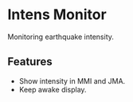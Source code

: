# Intens Monitor

Monitoring earthquake intensity.

## Features

- Show intensity in MMI and JMA.
- Keep awake display.
